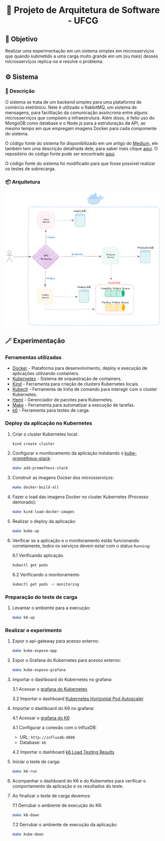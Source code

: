 <h1 align="center">
  <p> 📑 Projeto de Arquitetura de Software - UFCG </p>
</h1>

## 📝 Objetivo

Realizar uma experimentação em um sistema simples em microsserviços que quando submetido a uma carga muito grande em um (ou mais) desses microsserviços replica-os e resolve o problema.

## ⚙️ Sistema

### 🔖 Descrição
O sistema se trata de um backend simples para uma plataforma de comércio eletrônico. Nele é utilizado o RabbitMQ, um sistema de mensagens, para facilitação da comunicação assíncrona entre alguns microsserviços que compõem a infraestrutura. Além disso, é feito uso do MongoDB como database e o Node.js para a estruturação da API, ao mesmo tempo em que empregam imagens Docker para cada componente do sistema.

O código fonte do sistema foi disponibilizado em um artigo do [Medium](https://medium.com), ele também tem uma descrição detalhada dele, para saber mais clique [aqui](https://medium.com/@nicholasgcc/building-scalable-e-commerce-backend-with-microservices-exploring-design-decisions-node-js-b5228080403b). O repositório do código fonte pode ser encontrado [aqui](https://github.com/nicholas-gcc/nodejs-ecommerce-microservice).

O código fonte do sistema foi modificado para que fosse possível realizar os testes de sobrecarga.

### 📦 Arquitetura
![Arquitetura no Docker](/.github/assets/images/docker_architecture.png)

## 🪄 Experimentação

### Ferramentas utilizadas
- [Docker](https://www.docker.com/get-started/) - Plataforma para desenvolvimento, deploy e execução de aplicações utilizando containers.
- [Kubernetes](https://kubernetes.io/) - Sistema de orquestração de containers.
- [Kind](https://kind.sigs.k8s.io/) - Ferramenta para criação de clusters Kubernetes locais.
- [Kubectl](https://kubernetes.io/docs/tasks/tools/install-kubectl/) - Ferramenta de linha de comando para interagir com o cluster Kubernetes.
- [Heml](https://helm.sh/docs/intro/install/) - Gerenciador de pacotes para Kubernetes.
- [Make](https://www.gnu.org/software/make/) - Ferramenta para automatizar a execução de tarefas.
- [k6](https://k6.io/) - Ferramenta para testes de carga.


### Deploy da aplicação no Kubernetes

1. Criar o cluster Kubernetes local:
    ```bash
    kind create cluster
    ```
2. Configurar o monitoramento da aplicação instalando o [kube-prometheus-stack](https://artifacthub.io/packages/helm/prometheus-community/kube-prometheus-stack):
    ```bash
    make add-prometheus-stack
    ```
3. Construir as imagens Docker dos microsserviços:
    ```bash
    make docker-build-all
    ```
4. Fazer o load das imagens Docker no cluster Kubernetes (Processo demorado):
    ```bash
    make kind-load-docker-images
    ```
5. Realizar o deploy da aplicação:
    ```bash
    make kube-up
    ```
6. Verificar se a aplicação e o monitoramento estão funcionando corretamente, todos os serviços devem estar com o status `Running`:

   6.1 Verificando aplicação
    ```bash
    kubectl get pods
    ```

    6.2 Verificando o monitoramento
    ```bash
    kubectl get pods -n monitoring
    ```

### Preparação do teste de carga

1. Levantar o ambiente para a execução:
    ```bash
    make k6-up
    ```

### Realizar o experimento
1. Expor o api-gateway para acesso externo:
    ```bash
    make kube-expose-app
    ```
2. Expor o Grafana do Kubernetes para acesso externo:
    ```bash
    make kube-expose-grafana
    ```

3. Importar o dashboard do Kubernetes no grafana:

    3.1 Acessar o [grafana do Kubernetes](http://localhost:3000)

    3.2 Importar o dashboard [Kubernetes Horizontal Pod Autoscaler](./grafana/dashboards/Kubernetes_Horizontal_Pod_Autoscaler.json)

4. Importar o dashboard do K6 no grafana:

    4.1 Acessar o [grafana do K6](http://localhost:3001)

    4.1 Configurar a conexão com o InfluxDB:
   * URL: `http://influxdb:8086`
   * Database: `k6`

    4.2 Importar o dashboard [k6 Load Testing Results](./grafana/dashboards/k6_Load_Testing_Results.json)
        
6. Iniciar o teste de carga:
    ```bash
    make k6-run
    ```
7. Acompanhar o dashboard do K6 e do Kubernetes para verificar o comportamento da aplicação e os resultados do teste.

8. Ao finalizar o teste de carga devemos:

    7.1 Derrubar o ambiente de execução do K6:
    ```bash
    make k6-down
    ```

    7.2 Derrubar o ambiente de execução da aplicação:
    ```bash
    make kube-down
    ```







